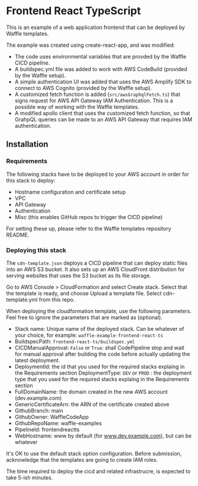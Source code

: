 # Frontend React TypeScript

This is an example of a web application frontend that can be deployed by Waffle templates.

The example was created using create-react-app, and was modified:
- The code uses environmental variables that are provded by the Waffle CICD pipeline.
- A buildspec.yml file was added to work with AWS CodeBuild (provided by the Waffle setup).
- A simple authentication UI was added that uses the AWS Amplify SDK to connect to AWS Cognito (provided by the Waffle setup).
- A customized fetch function is added (`src/awsGraphqlFetch.ts`) that signs request for AWS API Gateway IAM Authentication. This is a possible way of working with the Waffle templates.
- A modified apollo client that uses the customized fetch function, so that GrahpQL queries can be made to an AWS API Gateway that requires IAM authentication.

## Installation

### Requirements

The following stacks have to be deployed to your AWS account in order for this stack to deploy:
- Hostname configuration and certificate setup
- VPC
- API Gateway
- Authentication
- Misc (this enables GitHub repos to trigger the CICD pipeline)

For setting these up, please refer to the Waffle templates repository README.

###  Deploying this stack

The `cdn-template.json` deploys a CICD pipeline that can deploy static files into an AWS S3 bucket. It also sets up an AWS CloudFront distribution for serving websites that uses the S3 bucket as its file storage.

Go to AWS Console > CloudFormation and select Create stack. Select that the template is ready, and choose Upload a template file. Select cdn-template.yml from this repo.

When deploying the cloudformation template, use the following parameters. Feel free to ignore the parameters that are marked as (optional).

- Stack name: Unique name of the deployed stack. Can be whatever of your choice, for example: `waffle-example-frontend-react-ts`
- BuildspecPath: `frontend-react-ts/buildspec.yml`
- CICDManualApproval: `False` or `True`: shall CodePipeline stop and wait for manual approval after building the code before actually updating the latest deployment.
- DeploymentId: the id that you used for the required stacks explaing in the Requirements section
DeploymentType: `DEV` or `PROD` : the deployment type that you used for the required stacks explaing in the Requirements section
- FullDomainName: the domain created in the new AWS account (dev.example.com)
- GenericCertificateArn: the ARN of the certificate created above
- GithubBranch: main
- GithubOwner: WaffleCodeApp
- GithubRepoName: waffle-examples
- PipelineId: frontendreactts
- WebHostname: www by default (for www.dev.example.com), but can be whatever

It's OK to use the default stack option configuration. Before submission, acknowledge that the templates are going to create IAM roles.

The time required to deploy the cicd and related infrastrucre, is expected to take 5-ish minutes.
